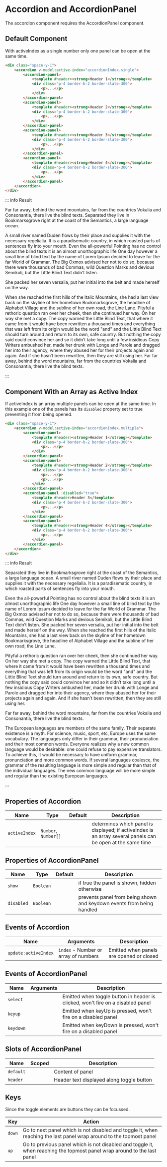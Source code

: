 <script setup>
    import Accordion from "../src/components/accordion.vue"
    import AccordionPanel from "../src/components/accordion-panel.vue"
    import { ref } from "vue"

    const accordionIndex = ref({ multiple: [1], single: 0 })
</script>

# Accordion and AccordionPanel

The accordion component requires the AccordionPanel component.

## Default Component

With activeIndex as a single number only one panel can be open at the same time.
```html
<div class="space-y-1">
    <accordion v-model:active-index="accordionIndex.single">
        <accordion-panel>
            <template #header><strong>Header 1</strong></template>
            <div class="p-4 border-b-2 border-slate-300">
                <p>...</p>
            </div>
        </accordion-panel>
        <accordion-panel>
            <template #header><strong>Header 2</strong></template>
            <div class="p-4 border-b-2 border-slate-300">
                <p>...</p>
            </div>
        </accordion-panel>
        <accordion-panel>
            <template #header><strong>Header 3</strong></template>
            <div class="p-4 border-b-2 border-slate-300">
                <p>...</p>
            </div>
        </accordion-panel>
        <accordion-panel>
            <template #header><strong>Header 4</strong></template>
            <div class="p-4 border-b-2 border-slate-300">
                <p>...</p>
            </div>
        </accordion-panel>
    </accordion>
</div>
```
::: info Result
<div class="space-y-1">
    <accordion v-model:active-index="accordionIndex.single">
        <accordion-panel>
            <template #header><strong>Header 1</strong></template>
            <div class="p-4 border-b-2 border-slate-300">
                <p>Far far away, behind the word mountains, far from the countries Vokalia and Consonantia, there live the blind texts. Separated they live in Bookmarksgrove right at the coast of the Semantics, a large language ocean.</p>
            </div>
        </accordion-panel>
        <accordion-panel>
            <template #header><strong>Header 2</strong></template>
            <div class="p-4 border-b-2 border-slate-300">
                <p>A small river named Duden flows by their place and supplies it with the necessary regelialia. It is a paradisematic country, in which roasted parts of sentences fly into your mouth. Even the all-powerful Pointing has no control about the blind texts it is an almost unorthographic life One day however a small line of blind text by the name of Lorem Ipsum decided to leave for the far World of Grammar. The Big Oxmox advised her not to do so, because there were thousands of bad Commas, wild Question Marks and devious Semikoli, but the Little Blind Text didn’t listen.</p>
            </div>
        </accordion-panel>
        <accordion-panel>
            <template #header><strong>Header 3</strong></template>
            <div class="p-4 border-b-2 border-slate-300">
                <p>She packed her seven versalia, put her initial into the belt and made herself on the way.</p>
            </div>
        </accordion-panel>
        <accordion-panel>
            <template #header><strong>Header 4</strong></template>
            <div class="p-4 border-b-2 border-slate-300">
                <p>When she reached the first hills of the Italic Mountains, she had a last view back on the skyline of her hometown Bookmarksgrove, the headline of Alphabet Village and the subline of her own road, the Line Lane. Pityful a rethoric question ran over her cheek, then she continued her way. On her way she met a copy. The copy warned the Little Blind Text, that where it came from it would have been rewritten a thousand times and everything that was left from its origin would be the word "and" and the Little Blind Text should turn around and return to its own, safe country. But nothing the copy said could convince her and so it didn’t take long until a few insidious Copy Writers ambushed her, made her drunk with Longe and Parole and dragged her into their agency, where they abused her for their projects again and again. And if she hasn’t been rewritten, then they are still using her. Far far away, behind the word mountains, far from the countries Vokalia and Consonantia, there live the blind texts.</p>
            </div>
        </accordion-panel>
    </accordion>
</div>
:::

## Component With an Array as Active Index

If activeIndex is an array multiple panels can be open at the same time. In this example one of the panels has its `disabled` property set to true preventing it from being opened.
```html
<div class="space-y-1">
    <accordion v-model:active-index="accordionIndex.multiple">
        <accordion-panel>
            <template #header><strong>Header 1</strong></template>
            <div class="p-4 border-b-2 border-slate-300">
                <p>...</p>
            </div>
        </accordion-panel>
        <accordion-panel>
            <template #header><strong>Header 2</strong></template>
            <div class="p-4 border-b-2 border-slate-300">
                <p>...</p>
                <p>...</p>
            </div>
        </accordion-panel>
        <accordion-panel :disabled="true">
            <template #header>Header 3</template>
            <div class="p-4 border-b-2 border-slate-300">
                <p>...</p>
            </div>
        </accordion-panel>
        <accordion-panel>
            <template #header><strong>Header 4</strong></template>
            <div class="p-4 border-b-2 border-slate-300">
                <p>...</p>
            </div>
        </accordion-panel>
    </accordion>
</div>
```
::: info Result
<div class="space-y-1">
    <accordion v-model:active-index="accordionIndex.multiple">
        <accordion-panel>
            <template #header><strong>Header 1</strong></template>
            <div class="p-4 border-b-2 border-slate-300">
                <p>Separated they live in Bookmarksgrove right at the coast of the Semantics, a large language ocean. A small river named Duden flows by their place and supplies it with the necessary regelialia. It is a paradisematic country, in which roasted parts of sentences fly into your mouth.</p>
            </div>
        </accordion-panel>
        <accordion-panel>
            <template #header><strong>Header 2</strong></template>
            <div class="p-4 border-b-2 border-slate-300">
                <p>Even the all-powerful Pointing has no control about the blind texts it is an almost unorthographic life One day however a small line of blind text by the name of Lorem Ipsum decided to leave for the far World of Grammar. The Big Oxmox advised her not to do so, because there were thousands of bad Commas, wild Question Marks and devious Semikoli, but the Little Blind Text didn’t listen. She packed her seven versalia, put her initial into the belt and made herself on the way. When she reached the first hills of the Italic Mountains, she had a last view back on the skyline of her hometown Bookmarksgrove, the headline of Alphabet Village and the subline of her own road, the Line Lane.</p>
                <p>Pityful a rethoric question ran over her cheek, then she continued her way. On her way she met a copy. The copy warned the Little Blind Text, that where it came from it would have been rewritten a thousand times and everything that was left from its origin would be the word "and" and the Little Blind Text should turn around and return to its own, safe country. But nothing the copy said could convince her and so it didn’t take long until a few insidious Copy Writers ambushed her, made her drunk with Longe and Parole and dragged her into their agency, where they abused her for their projects again and again. And if she hasn’t been rewritten, then they are still using her.</p>
            </div>
        </accordion-panel>
        <accordion-panel :disabled="true">
            <template #header>Header 3</template>
            <div class="p-4 border-b-2 border-slate-300">
                <p>Far far away, behind the word mountains, far from the countries Vokalia and Consonantia, there live the blind texts.</p>
            </div>
        </accordion-panel>
        <accordion-panel>
            <template #header><strong>Header 4</strong></template>
            <div class="p-4 border-b-2 border-slate-300">
                <p>The European languages are members of the same family. Their separate existence is a myth. For science, music, sport, etc, Europe uses the same vocabulary. The languages only differ in their grammar, their pronunciation and their most common words. Everyone realizes why a new common language would be desirable: one could refuse to pay expensive translators. To achieve this, it would be necessary to have uniform grammar, pronunciation and more common words. If several languages coalesce, the grammar of the resulting language is more simple and regular than that of the individual languages. The new common language will be more simple and regular than the existing European languages.</p>
            </div>
        </accordion-panel>
    </accordion>
</div>
:::

## Properties of Accordion
| Name          | Type                 | Default | Description                                                                                                  |
|---------------|----------------------|---------|--------------------------------------------------------------------------------------------------------------|
| `activeIndex` | `Number`, `Number[]` |         | determines which panel is displayed; if activeIndex is an array several panels can be open at the same time  |

## Properties of AccordionPanel
| Name       | Type      | Default | Description                                                           |
|------------|-----------|---------|-----------------------------------------------------------------------|
| `show`     | `Boolean` |         | if true the panel is shown, hidden otherwise                          |
| `disabled` | `Boolean` |         | prevents panel from being shown and keydown events from being handled |

## Events of Accordion
| Name                  | Arguments                            | Description                              |
|-----------------------|--------------------------------------|------------------------------------------|
| `update:activeIndex`  | `index` - Number or array of numbers | Emitted when panels are opened or closed |

## Events of AccordionPanel
| Name      | Arguments | Description                                                                     |
|-----------|-----------|---------------------------------------------------------------------------------|
| `select`  |           | Emitted when toggle button in header is clicked, won't fire on a disabled panel |
| `keyup`   |           | Emitted when keyUp is pressed, won't fire on a disabled panel                   |
| `keydown` |           | Emitted when keyDown is pressed, won't fire on a disabled panel                 |

## Slots of AccordionPanel
| Name      | Scoped | Description                               |
|-----------|--------|-------------------------------------------|
| `default` |        | Content of panel                          |
| `header`  |        | Header text displayed along toggle button |

## Keys

Since the toggle elements are buttons they can be focussed.

| Key    | Action                                                                                                                  |
|--------|-------------------------------------------------------------------------------------------------------------------------|
| `down` | Go to next panel which is not disabled and toggle it, when reaching the last panel wrap around to the topmost panel     |
| `up`   | Go to previous panel which is not disabled and toggle it, when reaching the topmost panel wrap around to the last panel |

